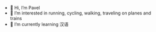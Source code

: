 - 👋 Hi, I’m Pavel
- 👀 I’m interested in running, cycling, walking, traveling on planes and trains
- 🌱 I’m currently learning 汉语
 

<!---
RapidCodeLab/RapidCodeLab is a ✨ special ✨ repository because its `README.md` (this file) appears on your GitHub profile.
You can click the Preview link to take a look at your changes.
--->
